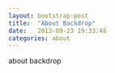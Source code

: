 ```yaml
---
layout: bootstrap-post
title:  "About Backdrop"
date:   2013-09-23 19:33:48
categories: about
---
```

about backdrop